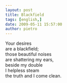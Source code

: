 ```yaml
---
layout: post
title: Blackfield
tags: [english,]
date: 2009-05-11 15:57:00
author: pietro
---
```

Your desires<br/>are a blackfield;<br/>those beautiful noises<br/>are shattering my ears,<br/>beside my double<br/>I helpless steam<br/>the truth and I come clean.
